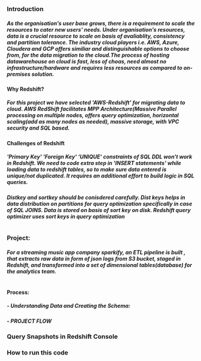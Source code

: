 ### Introduction
##### As the organisation's user base grows, there is a requirement to scale the resources to cater new users' needs. Under organisation's resources, data is a crucial resource to scale on basis of avaliablity, consistency and partition tolerance. The industry cloud players i.e. AWS, Azure, Cloudera and GCP offers similiar and distinguishable options to choose from, for the data migration to the cloud.The process of hosting datawarehouse on cloud is fast, less of choas, need almost no infrastructure/hardware and requires less resources as compared to on-premises solution.

#### Why Redshift?
##### For this project we have selected 'AWS-Redshift' for migrating data to cloud. AWS RedShift facilitates MPP Architecture(Massive Parallel processing on multiple nodes, offers query optimization, horizontal scaling(add as many nodes as needed), massive storage, with VPC security and SQL based.

#### Challenges of Redshift
##### 'Primary Key' 'Foreign Key' 'UNIQUE' constraints of SQL DDL won't work in Redshift. We need to code extra step in 'INSERT statements' while loading data to redshift tables, so to make sure data entered is unique/not duplicated. It requires an additional effort to build logic in SQL queries.
#####  Distkey and sortkey should be conisdered carefully. Dist keys helps in data distribution on partitions for query optimization specifically in case of SQL JOINS. Data is stored on basis of sort key on disk. Redshift query optimizer uses sort keys in  query optimization
#
### Project:
##### For a streaming music app company sparkify, an ETL pipeline is built , that extracts raw data in form of json logs from S3 bucket, staged in Redshift, and transformed  into a set of dimensional tables(database) for the analytics team.
#
#### Process:
##### - Understanding Data and Creating the Schema: 

##### - PROJECT FLOW


### Query Snapshots in Redshift Console


### How to run this code





